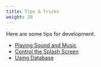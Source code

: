 ```yaml
---
title: Tips & Tricks
weight: 20
---
```


Here are some tips for development.

- [Playing Sound and Music](media/)
- [Control the Splash Screen](splashscreen/)
- [Using Database](database/)
